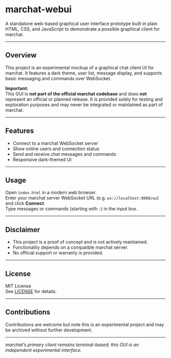 # marchat-webui

A standalone web-based graphical user interface prototype built in plain HTML, CSS, and JavaScript to demonstrate a possible graphical client for marchat.

---

## Overview

This project is an experimental mockup of a graphical chat client UI for marchat. It features a dark theme, user list, message display, and supports basic messaging and commands over WebSocket.

**Important:**  
This GUI is **not part of the official marchat codebase** and does **not** represent an official or planned release. It is provided solely for testing and exploration purposes and may never be integrated or maintained as part of marchat.

---

## Features

- Connect to a marchat WebSocket server  
- Show online users and connection status  
- Send and receive chat messages and commands  
- Responsive dark-themed UI  

---

## Usage

Open `index.html` in a modern web browser.  
Enter your marchat server WebSocket URL (e.g. `ws://localhost:8080/ws`) and click **Connect**.  
Type messages or commands (starting with `:`) in the input box.

---

## Disclaimer

- This project is a proof of concept and is not actively maintained.  
- Functionality depends on a compatible marchat server.  
- No official support or warranty is provided.

---

## License

MIT License  
See [LICENSE](LICENSE) for details.

---

## Contributions

Contributions are welcome but note this is an experimental project and may be archived without further development.

---

*marchat’s primary client remains terminal-based; this GUI is an independent experimental interface.*
